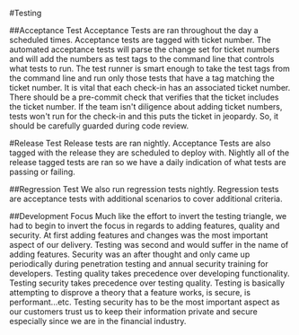 

 

#Testing

##Acceptance Test
Acceptance Tests are ran throughout the day a scheduled times. Acceptance tests are tagged with ticket number. The automated acceptance tests will parse the change set for ticket numbers and will add the numbers as test tags to the command line that controls what tests to run. The test runner is smart enough to take the test tags from the command line and run only those tests that have a tag matching the ticket number. It is vital that each check-in has an associated ticket number. There should be a pre-commit check that verifies that the ticket includes the ticket number. If the team isn't diligence about adding ticket numbers, tests won't run for the check-in and this puts the ticket in jeopardy. So, it should be carefully guarded during code review.

#Release Test
Release tests are ran nightly. Acceptance Tests are also tagged with the release they are scheduled to deploy with. Nightly all of the release tagged tests are ran so we have a daily indication of what tests are passing or failing.

##Regression Test
We also run regression tests nightly. Regression tests are acceptance tests with additional scenarios to cover additional criteria.

##Development Focus
Much like the effort to invert the testing triangle, we had to begin to invert the focus in regards to adding features, quality and security. At first adding features and changes was the most important aspect of our delivery. Testing was second and would suffer in the name of adding features. Security was an after thought and only came up periodically during penetration testing and annual security training for developers. Testing quality takes precedence over developing functionality. Testing security takes precedence over testing quality. Testing is basically attempting to disprove a theory that a feature works, is secure, is performant...etc. Testing security has to be the most important aspect as our customers trust us to keep their information private and secure especially since we are in the financial industry.